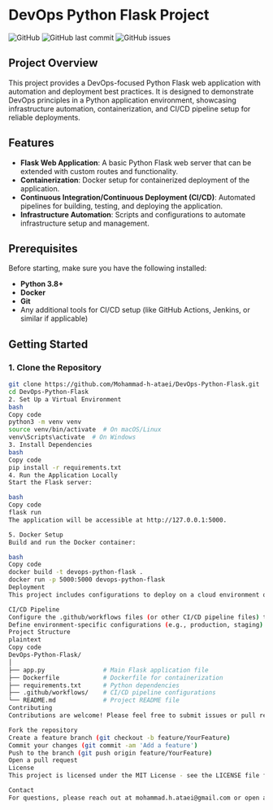 # DevOps Python Flask Project

![GitHub](https://img.shields.io/github/license/Mohammad-h-ataei/DevOps-Python-Flask)
![GitHub last commit](https://img.shields.io/github/last-commit/Mohammad-h-ataei/DevOps-Python-Flask)
![GitHub issues](https://img.shields.io/github/issues/Mohammad-h-ataei/DevOps-Python-Flask)

## Project Overview

This project provides a DevOps-focused Python Flask web application with automation and deployment best practices. It is designed to demonstrate DevOps principles in a Python application environment, showcasing infrastructure automation, containerization, and CI/CD pipeline setup for reliable deployments.

## Features

- **Flask Web Application**: A basic Python Flask web server that can be extended with custom routes and functionality.
- **Containerization**: Docker setup for containerized deployment of the application.
- **Continuous Integration/Continuous Deployment (CI/CD)**: Automated pipelines for building, testing, and deploying the application.
- **Infrastructure Automation**: Scripts and configurations to automate infrastructure setup and management.

## Prerequisites

Before starting, make sure you have the following installed:

- **Python 3.8+**
- **Docker**
- **Git**
- Any additional tools for CI/CD setup (like GitHub Actions, Jenkins, or similar if applicable)

## Getting Started

### 1. Clone the Repository

```bash
git clone https://github.com/Mohammad-h-ataei/DevOps-Python-Flask.git
cd DevOps-Python-Flask
2. Set Up a Virtual Environment
bash
Copy code
python3 -m venv venv
source venv/bin/activate  # On macOS/Linux
venv\Scripts\activate  # On Windows
3. Install Dependencies
bash
Copy code
pip install -r requirements.txt
4. Run the Application Locally
Start the Flask server:

bash
Copy code
flask run
The application will be accessible at http://127.0.0.1:5000.

5. Docker Setup
Build and run the Docker container:

bash
Copy code
docker build -t devops-python-flask .
docker run -p 5000:5000 devops-python-flask
Deployment
This project includes configurations to deploy on a cloud environment or as a containerized application.

CI/CD Pipeline
Configure the .github/workflows files (or other CI/CD pipeline files) to automate testing and deployment.
Define environment-specific configurations (e.g., production, staging) for streamlined deployment.
Project Structure
plaintext
Copy code
DevOps-Python-Flask/
│
├── app.py                # Main Flask application file
├── Dockerfile            # Dockerfile for containerization
├── requirements.txt      # Python dependencies
├── .github/workflows/    # CI/CD pipeline configurations
└── README.md             # Project README file
Contributing
Contributions are welcome! Please feel free to submit issues or pull requests to improve the project.

Fork the repository
Create a feature branch (git checkout -b feature/YourFeature)
Commit your changes (git commit -am 'Add a feature')
Push to the branch (git push origin feature/YourFeature)
Open a pull request
License
This project is licensed under the MIT License - see the LICENSE file for details.

Contact
For questions, please reach out at mohammad.h.ataei@gmail.com or open an issue.
